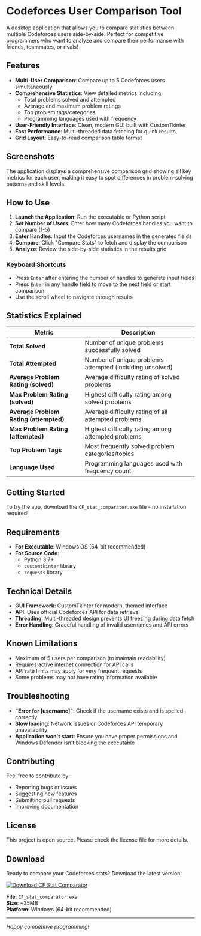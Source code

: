 # Codeforces User Comparison Tool

A desktop application that allows you to compare statistics between multiple Codeforces users side-by-side. Perfect for competitive programmers who want to analyze and compare their performance with friends, teammates, or rivals!

## Features

-  **Multi-User Comparison**: Compare up to 5 Codeforces users simultaneously
-  **Comprehensive Statistics**: View detailed metrics including:
   - Total problems solved and attempted
   - Average and maximum problem ratings
   - Top problem tags/categories
   - Programming languages used with frequency
-  **User-Friendly Interface**: Clean, modern GUI built with CustomTkinter
-  **Fast Performance**: Multi-threaded data fetching for quick results
-  **Grid Layout**: Easy-to-read comparison table format

## Screenshots

The application displays a comprehensive comparison grid showing all key metrics for each user, making it easy to spot differences in problem-solving patterns and skill levels.

## How to Use

1. **Launch the Application**: Run the executable or Python script
2. **Set Number of Users**: Enter how many Codeforces handles you want to compare (1-5)
3. **Enter Handles**: Input the Codeforces usernames in the generated fields
4. **Compare**: Click "Compare Stats" to fetch and display the comparison
5. **Analyze**: Review the side-by-side statistics in the results grid

### Keyboard Shortcuts
- Press `Enter` after entering the number of handles to generate input fields
- Press `Enter` in any handle field to move to the next field or start comparison
- Use the scroll wheel to navigate through results

## Statistics Explained

| Metric | Description |
|--------|-------------|
| **Total Solved** | Number of unique problems successfully solved |
| **Total Attempted** | Number of unique problems attempted (including unsolved) |
| **Average Problem Rating (solved)** | Average difficulty rating of solved problems |
| **Max Problem Rating (solved)** | Highest difficulty rating among solved problems |
| **Average Problem Rating (attempted)** | Average difficulty rating of all attempted problems |
| **Max Problem Rating (attempted)** | Highest difficulty rating among attempted problems |
| **Top Problem Tags** | Most frequently solved problem categories/topics |
| **Language Used** | Programming languages used with frequency count |

## Getting Started

To try the app, download the `CF_stat_comparator.exe` file - no installation required!

## Requirements

- **For Executable**: Windows OS (64-bit recommended)
- **For Source Code**: 
  - Python 3.7+
  - `customtkinter` library
  - `requests` library

## Technical Details

- **GUI Framework**: CustomTkinter for modern, themed interface
- **API**: Uses official Codeforces API for data retrieval
- **Threading**: Multi-threaded design prevents UI freezing during data fetch
- **Error Handling**: Graceful handling of invalid usernames and API errors

## Known Limitations

- Maximum of 5 users per comparison (to maintain readability)
- Requires active internet connection for API calls
- API rate limits may apply for very frequent requests
- Some problems may not have rating information available

## Troubleshooting

- **"Error for [username]"**: Check if the username exists and is spelled correctly
- **Slow loading**: Network issues or Codeforces API temporary unavailability
- **Application won't start**: Ensure you have proper permissions and Windows Defender isn't blocking the executable

## Contributing

Feel free to contribute by:
- Reporting bugs or issues
- Suggesting new features
- Submitting pull requests
- Improving documentation

## License

This project is open source. Please check the license file for more details.

## Download

Ready to compare your Codeforces stats? Download the latest version:

[![Download CF Stat Comparator](https://img.shields.io/badge/Download-CF%20Stat%20Comparator-blue?style=for-the-badge&logo=download)](https://github.com/monowarulIslamShraban/CF_Stats_Comparator/releases/download/v1.0/CF_stat_comparator.exe)

**File**: `CF_stat_comparator.exe`  
**Size**: ~35MB  
**Platform**: Windows (64-bit recommended)

---

*Happy competitive programming!*
